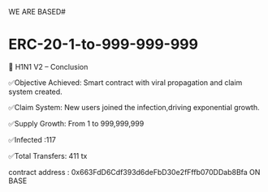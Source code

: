 WE ARE BASED#

# ERC-20-1-to-999-999-999

📢 H1N1 V2 – Conclusion

✅Objective Achieved: Smart contract with viral propagation and claim system created.

✅Claim System: New users joined the infection,driving exponential growth.

✅Supply Growth: From 1 to 999,999,999

✅Infected :117

✅Total Transfers: 411 tx

contract address : 0x663FdD6Cdf393d6deFbD30e2fFffb070DDab8Bfa ON BASE

